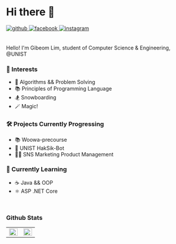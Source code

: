 # Hi there 👋

<a href="https://github.com/delphox60" target="_blank">
<img src=https://img.shields.io/badge/github-%2324292e.svg?&style=for-the-badge&logo=github&logoColor=white alt=github style="margin-bottom: 5px;" />
</a>
<a href="https://www.facebook.com/profile.php?id=100027296437297" target="_blank">
<img src=https://img.shields.io/badge/facebook-%232E87FB.svg?&style=for-the-badge&logo=facebook&logoColor=white alt=facebook style="margin-bottom: 5px;" />
</a>
<a href="https://instagram.com/2dtna" target="_blank">
<img src=https://img.shields.io/badge/instagram-%23000000.svg?&style=for-the-badge&logo=instagram&logoColor=white&color=dd2a7b alt=instagram style="margin-bottom: 5px;" />
</a>

<br/>
<br/>

Hello! I'm Gibeom Lim, student of Computer Science & Engineering, @UNIST
<br/>

### 🌟 Interests
- 🧮 Algorithms && Problem Solving
- 📚 Principles of Programming Language
- 🏂 Snowboarding
- 🪄 Magic!

### 🛠 Projects Currently Progressing
- 📚 Woowa-precourse
- 🍚 UNIST HakSik-Bot
- 👨‍💼 SNS Marketing Product Management

### 🌱 Currently Learning
- ☕️ Java && OOP
- ⚛️ ASP .NET Core
<br/>

### Github Stats  
<table><tr><td valign="top" width="50%">

<img src="https://github-readme-stats.vercel.app/api?username=delphox60&show_icons=true&count_private=true&hide_border=true" align="left" style="width: 100%" />

</td><td valign="top" width="50%">

<img src="https://github-readme-stats.vercel.app/api/top-langs/?username=delphox60&hide_border=true&layout=compact" align="left" style="width: 100%" />

</td></tr></table>  

<br/> 

<!--
**delphox60/delphox60** is a ✨ _special_ ✨ repository because its `README.md` (this file) appears on your GitHub profile.

Here are some ideas to get you started:

- 🔭 I’m currently working on ...
- 🌱 I’m currently learning ...
- 👯 I’m looking to collaborate on ...
- 🤔 I’m looking for help with ...
- 💬 Ask me about ...
- 📫 How to reach me: ...
- 😄 Pronouns: ...
- ⚡ Fun fact: ...
-->
